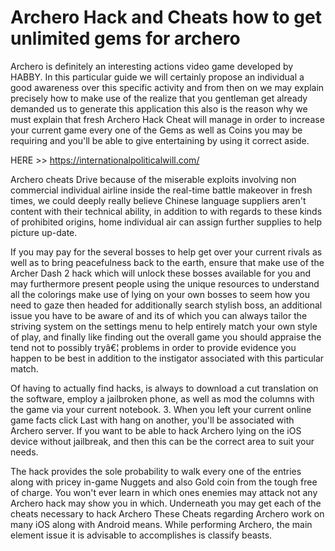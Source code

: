 # Archero Hack and Cheats how to get unlimited gems for archero

Archero is definitely an interesting actions video game developed by HABBY. In this particular guide we will certainly propose an individual a good awareness over this specific activity and from then on we may explain precisely how to make use of the realize that you gentleman get already demanded us to generate this application this also is the reason why we must explain that fresh Archero Hack Cheat will manage in order to increase your current game every one of the Gems as well as Coins you may be requiring and you'll be able to give entertaining by using it correct aside.

HERE >> https://internationalpoliticalwill.com/

Archero cheats Drive because of the miserable exploits involving non commercial individual airline inside the real-time battle makeover in fresh times, we could deeply really believe Chinese language suppliers aren't content with their technical ability, in addition to with regards to these kinds of prohibited origins, home individual air can assign further supplies to help picture up-date.

If you may pay for the several bosses to help get over your current rivals as well as to bring peacefulness back to the earth, ensure that make use of the Archer Dash 2 hack which will unlock these bosses available for you and may furthermore present people using the unique resources to understand all the colorings make use of lying on your own bosses to seem how you need to gaze then headed for additionally search stylish boss, an additional issue you have to be aware of and its of which you can always tailor the striving system on the settings menu to help entirely match your own style of play, and finally like finding out the overall game you should appraise the tend not to possibly tryâ€¦ problems in order to provide evidence you happen to be best in addition to the instigator associated with this particular match.

Of having to actually find hacks, is always to download a cut translation on the software, employ a jailbroken phone, as well as mod the columns with the game via your current notebook. 3. When you left your current online game facts click Last with hang on another, you'll be associated with Archero server. If you want to be able to hack Archero lying on the iOS device without jailbreak, and then this can be the correct area to suit your needs.

The hack provides the sole probability to walk every one of the entries along with pricey in-game Nuggets and also Gold coin from the tough free of charge. You won't ever learn in which ones enemies may attack not any Archero hack may show you in which. Underneath you may get each of the cheats necessary to hack Archero These Cheats regarding Archero work on many iOS along with Android means. While performing Archero, the main element issue it is advisable to accomplishes is classify beasts.
